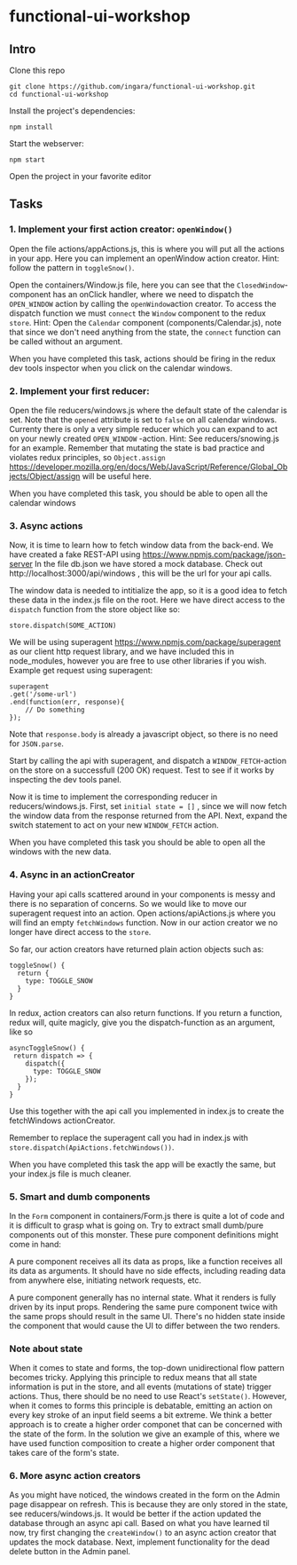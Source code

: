 # functional-ui-workshop

## Intro

Clone this repo
```
git clone https://github.com/ingara/functional-ui-workshop.git
cd functional-ui-workshop
```

Install the project's dependencies:

```
npm install
```

Start the webserver:
```
npm start
```

Open the project in your favorite editor

## Tasks
### 1. Implement your first action creator: `openWindow()`
Open the file actions/appActions.js, this is where you will put all the actions in your app. Here you can implement an openWindow action creator. 
Hint: follow the pattern in `toggleSnow()`.

Open the containers/Window.js file, here you can see that the `ClosedWindow`-component has an onClick handler,
where we need to dispatch the `OPEN_WINDOW` action by calling the `openWindow`action creator. 
To access the dispatch function we must `connect` the `Window` component to the redux `store`. 
Hint: Open the `Calendar` component (components/Calendar.js), note that since we don't need anything from the state, the `connect` function can be called without an argument. 

When you have completed this task, actions should be firing in the redux dev tools inspector when you click on the calendar windows.

### 2. Implement your first reducer: 
Open the file reducers/windows.js where the default state of the calendar is set. Note that the `opened` attribute 
is set to `false` on all calendar windows. Currenty there is only a very simple reducer which you
can expand to act on your newly created `OPEN_WINDOW` -action. Hint: See reducers/snowing.js for an example. Remember that mutating the state is bad practice and violates redux principles, so `Object.assign` https://developer.mozilla.org/en/docs/Web/JavaScript/Reference/Global_Objects/Object/assign will be useful here. 

When you have completed this task, you should be able to open all the calendar windows

### 3. Async actions
Now, it is time to learn how to fetch window data from the back-end. We have created a fake REST-API using https://www.npmjs.com/package/json-server 
In the file db.json we have stored a mock database. Check out http://localhost:3000/api/windows , 
this will be the url for your api calls. 

The window data is needed to intitialize the app, so it is a good idea to fetch these data in the index.js file on the root.
Here we have direct access to the `dispatch` function from the store object like so: 

```
store.dispatch(SOME_ACTION)
```

We will be using superagent https://www.npmjs.com/package/superagent as our client http request library, and we have 
included this in node_modules, however you are free to use other libraries if you wish.
Example get request using superagent: 

```
superagent
.get('/some-url')
.end(function(err, response){
    // Do something 
});
```
Note that `response.body` is already a javascript object, so there is no need for `JSON.parse`.

Start by calling the api with superagent, and dispatch a `WINDOW_FETCH`-action on the store on 
a successfull (200 OK) request. Test to see if it works by inspecting the dev tools panel.

Now it is time to implement the corresponding reducer in reducers/windows.js. First, set `initial state = []` , since we will now fetch the window data from the response returned from the API. Next, expand the switch statement to act
on your new `WINDOW_FETCH` action.

When you have completed this task you should be able to open all the windows with the new data.

### 4. Async in an actionCreator
Having your api calls scattered around in your components is messy and there is no separation of concerns. So 
we would like to move our superagent request into an action. Open actions/apiActions.js where you will find
an empty `fetchWindows` function. Now in our action creator we no longer have direct access to the `store`. 

So far, our action creators have returned plain action objects such as: 

```
toggleSnow() {
  return {
    type: TOGGLE_SNOW
  }
}
```

In redux, action creators can also return functions. If you return a function, redux will, quite magicly, give you the dispatch-function as an argument, like so

```
asyncToggleSnow() {
 return dispatch => {
    dispatch({
      type: TOGGLE_SNOW
    });
  }
}
```
Use this together with the api call you implemented in index.js to create the fetchWindows actionCreator.

Remember to replace the superagent call you had in index.js with `store.dispatch(ApiActions.fetchWindows())`.

When you have completed this task the app will be exactly the same, but your index.js file is much cleaner.

### 5. Smart and dumb components
In the `Form` component in containers/Form.js there is quite a lot of code and it is difficult to grasp what is going on.
Try to extract small dumb/pure components out of this monster. These pure component definitions might come in hand:

A pure component receives all its data as props, like a function receives all its data as arguments. It should have no side effects, including reading data from anywhere else, initiating network requests, etc.

A pure component generally has no internal state. What it renders is fully driven by its input props. Rendering the same pure component twice with the same props should result in the same UI. There's no hidden state inside the component that would cause the UI to differ between the two renders.

### Note about state
When it comes to state and forms, the top-down unidirectional flow pattern becomes tricky. Applying this principle to redux means that all state information is put in the store, and all events (mutations of state) trigger actions. Thus, there should be no need to use React's `setState()`. However, when it comes to forms this principle is debatable, emitting an action on every key stroke of an input field seems a bit extreme. We think a better approach is to create a higher order componet that can be concerned with the state of the form. In the solution we give an example of this, where we have used function composition to create a higher order component that takes care of the form's state.

### 6. More async action creators
As you might have noticed, the windows created in the form on the Admin page disappear on refresh. This is because they are only stored in the state, see reducers/windows.js. It would be better if the action updated the database through an async api call. Based on what you have learned til now, try first changing the `createWindow()` to an async action creator that updates the mock database. Next, implement functionality for the dead delete button in the Admin panel.     


